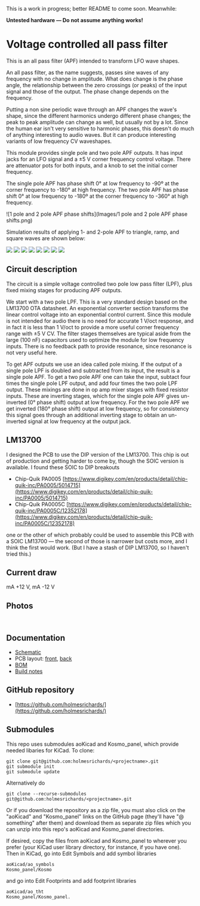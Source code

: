 This is a work in progress; better README to come soon. Meanwhile:

**Untested hardware — Do not assume anything works!**

# Voltage controlled all pass filter

This is an all pass filter (APF) intended to transform LFO wave shapes.

An all pass filter, as the name suggests, passes sine waves of any frequency with no change in amplitude. What does change is the phase angle, the relationship between the zero crossings (or peaks) of the input signal and those of the output. The phase change depends on the frequency.

Putting a non sine periodic wave through an APF changes the wave's shape, since the different harmonics undergo different phase changes; the peak to peak amplitude can change as well, but usually not by a lot. Since the human ear isn't very sensitive to harmonic phases, this doesn't do much of anything interesting to audio waves. But it can produce interesting variants of low frequency CV waveshapes.

This module provides single pole and two pole APF outputs. It has input jacks for an LFO signal and a ±5 V corner frequency control voltage. There are attenuator pots for both inputs, and a knob to set the initial corner frequency.

The single pole APF has phase shift 0° at low frequency to -90º at the corner frequency to -180° at high frequency. The two pole APF has phase shift 0° at low frequency to -180º at the corner frequency to -360° at high frequency.

![1 pole and 2 pole APF phase shifts](Images/1 pole and 2 pole APF phase shifts.png)

Simulation results of applying 1- and 2-pole APF to triangle, ramp, and square waves are shown below:

![](Images/apf_tri_1.png)
![](Images/apf_tri_2.png)
![](Images/apf_ramp_1.png)
![](Images/apf_ramp_2.png)
![](Images/apf_square_1.png)
![](Images/apf_square_2.png)
![](Images/apf_pulse_1.png)
![](Images/apf_pulse_2.png)

## Circuit description

The circuit is a simple voltage controlled two pole low pass filter (LPF), plus fixed mixing stages for producing APF outputs.

We start with a two pole LPF. This is a very standard design based on the LM13700 OTA datasheet. An exponential converter section transforms the linear control voltage into an exponential control current. Since this module is not intended for audio there is no need for accurate 1 V/oct response, and in fact it is less than 1 V/oct to provide a more useful corner frequency range with ±5 V CV. The filter stages themselves are typical aside from the large (100 nF) capacitors used to optimize the module for low frequency inputs. There is no feedback path to provide resonance, since resonance is not very useful here.

To get APF outputs we use an idea called pole mixing. If the output of a single pole LPF is doubled and subtracted from its input, the result is a single pole APF. To get a two pole APF one can take the input, subtact four times the single pole LPF output, and add four times the two pole LPF output. These mixings are done in op amp mixer stages with fixed resistor inputs. These are inverting stages, which for the single pole APF gives un-inverted (0° phase shift) output at low frequency. For the two pole APF we get inverted (180° phase shift) output at low frequency, so for consistency this signal goes through an additional inverting stage to obtain an un-inverted signal at low frequency at the output jack.

## LM13700

I designed the PCB to use the DIP version of the LM13700. This chip is out of production and getting harder to come by, though the SOIC version is available. I found these SOIC to DIP breakouts

* Chip-Quik PA0005 [https://www.digikey.com/en/products/detail/chip-quik-inc/PA0005/5014715](https://www.digikey.com/en/products/detail/chip-quik-inc/PA0005/5014715)
* Chip-Quik PA0005C [https://www.digikey.com/en/products/detail/chip-quik-inc/PA0005C/12352178](https://www.digikey.com/en/products/detail/chip-quik-inc/PA0005C/12352178)

one or the other of which probably could be used to assemble this PCB with a SOIC LM13700 — the second of those is narrower but costs more, and I think the first would work. (But I have a stash of DIP LM13700, so I haven't tried this.)

## Current draw
 mA +12 V,  mA -12 V


## Photos

![]()

![]()

## Documentation

* [Schematic](Docs/.pdf)
* PCB layout: [front](Docs/_layout_front.pdf), [back](Docs/_layout_back.pdf)
* [BOM](Docs/_bom.md)
* [Build notes](Docs/build.md)

## GitHub repository

* [https://github.com/holmesrichards/](https://github.com/holmesrichards/)

## Submodules

This repo uses submodules aoKicad and Kosmo_panel, which provide needed libaries for KiCad. To clone:

```
git clone git@github.com:holmesrichards/<projectname>.git
git submodule init
git submodule update
```


Alternatively do

```
git clone --recurse-submodules git@github.com:holmesrichards/<projectname>.git
```

Or if you download the repository as a zip file, you must also click on the "aoKicad" and "Kosmo\_panel" links on the GitHub page (they'll have "@ something" after them) and download them as separate zip files which you can unzip into this repo's aoKicad and Kosmo\_panel directories.

If desired, copy the files from aoKicad and Kosmo\_panel to wherever you prefer (your KiCad user library directory, for instance, if you have one). Then in KiCad, go into Edit Symbols and add symbol libraries 

```
aoKicad/ao_symbols
Kosmo_panel/Kosmo
```
and go into Edit Footprints and add footprint libraries 
```
aoKicad/ao_tht
Kosmo_panel/Kosmo_panel.
```
